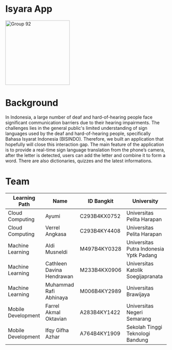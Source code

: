 # Isyara App

<img width="201" alt="Group 92" src="https://github.com/user-attachments/assets/bc12ea2c-9851-405f-92d1-152ca6360c87">

# Background
In Indonesia, a large number of deaf and hard-of-hearing people face significant communication barriers due to their hearing impairments. The challenges lies in the general public's limited understanding of sign languages used by the deaf and hard-of-hearing people, specifically Bahasa Isyarat Indonesia (BISINDO). Therefore, we built an application that hopefully will close this interaction gap. The main feature of the application is to provide a real-time sign language translation from the phone’s camera, after the letter is detected, users can add the letter and combine it to form a word. There are also dictionaries, quizzes and the latest informations.

# Team

| Learning Path  | Name | ID Bangkit | University |
| ------------- | ------------- |------------- | ------------- |
| Cloud Computing  | Ayumi  | C293B4KX0752  | Universitas Pelita Harapan  |
| Cloud Computing  | Verrel Angkasa  | C293B4KY4408  | Universitas Pelita Harapan  |
| Machine Learning  | Aldi Musneldi  | M497B4KY0328	  | Universitas Putra Indonesia Yptk Padang  |
| Machine Learning  | Cathleen Davina Hendrawan  | M233B4KX0906  | Universitas Katolik Soegijapranata  |
| Machine Learning  | Muhammad Rafi Abhinaya  | M006B4KY2989  |Universitas Brawijaya  |
| Mobile Development  | Farrel Akmal Oktavian  | A283B4KY1422  | Universitas Negeri Semarang  |
| Mobile Development  | Ifqy Gifha Azhar  | A764B4KY1909  | Sekolah Tinggi Teknologi Bandung  |
